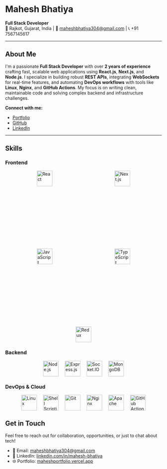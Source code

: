 # Mahesh Bhatiya  
**Full Stack Developer**  
📍 Rajkot, Gujarat, India | 📧 [maheshbhatiya304@gmail.com](mailto:maheshbhatiya304@gmail.com) | 📞 +91 7567145617  

---

##  About Me  
I'm a passionate **Full Stack Developer** with over **2 years of experience** crafting fast, scalable web applications using **React.js**, **Next.js**, and **Node.js**. I specialize in building robust **REST APIs**, integrating **WebSockets** for real-time features, and automating **DevOps workflows** with tools like **Linux**, **Nginx**, and **GitHub Actions**. My focus is on writing clean, maintainable code and solving complex backend and infrastructure challenges.

 **Connect with me:**  
-  [Portfolio](https://maheshportfolio.vercel.app)  
-  [GitHub](https://github.com/maheshbhatiya73)  
-  [LinkedIn](https://linkedin.com/in/mahesh-bhatiya)  

---

## Skills  

### Frontend  
<div style="display: flex; justify-content: center; gap: 200px; flex-wrap: wrap;">
  <img width="50" src="https://cdn.jsdelivr.net/gh/devicons/devicon/icons/react/react-original.svg" alt="React" title="React" /> 
  <img width="50" src="https://cdn.jsdelivr.net/gh/devicons/devicon/icons/nextjs/nextjs-original.svg" alt="Next.js" title="Next.js" />
  <img width="50" src="https://cdn.jsdelivr.net/gh/devicons/devicon/icons/javascript/javascript-original.svg" alt="JavaScript" title="JavaScript" /> 
  <img width="50" src="https://cdn.jsdelivr.net/gh/devicons/devicon/icons/typescript/typescript-original.svg" alt="TypeScript" title="TypeScript" />
  <img width="50" src="https://cdn.jsdelivr.net/gh/devicons/devicon/icons/redux/redux-original.svg" alt="Redux" title="Redux" />
</div>


### Backend  
<div style="display: flex; justify-content: center; gap: 20px; flex-wrap: wrap; margin-top: 16px;">
  <img width="50" src="https://cdn.jsdelivr.net/gh/devicons/devicon/icons/nodejs/nodejs-original.svg" alt="Node.js" title="Node.js" /> 
  <img width="50" src="https://cdn.jsdelivr.net/gh/devicons/devicon/icons/express/express-original.svg" alt="Express.js" title="Express.js" />
  <img width="50" src="https://cdn.jsdelivr.net/gh/devicons/devicon/icons/socketio/socketio-original.svg" alt="Socket.IO" title="Socket.IO" />
  <img width="50" src="https://cdn.jsdelivr.net/gh/devicons/devicon/icons/mongodb/mongodb-original.svg" alt="MongoDB" title="MongoDB" />
</div>


### DevOps & Cloud  
<div style="display: flex; justify-content: center; gap: 20px; flex-wrap: wrap; margin-top: 16px;">
  <img width="50" src="https://cdn.jsdelivr.net/gh/devicons/devicon/icons/linux/linux-original.svg" alt="Linux" title="Linux" /> 
  <img width="50" src="https://cdn.jsdelivr.net/gh/devicons/devicon/icons/bash/bash-original.svg" alt="Shell Scripting" title="Shell Scripting" /> 
  <img width="50" src="https://cdn.jsdelivr.net/gh/devicons/devicon/icons/git/git-original.svg" alt="Git" title="Git" />
  <img width="50" src="https://cdn.jsdelivr.net/gh/devicons/devicon/icons/nginx/nginx-original.svg" alt="Nginx" title="Nginx" /> 
  <img width="50" src="https://cdn.jsdelivr.net/gh/devicons/devicon/icons/apache/apache-original.svg" alt="Apache" title="Apache" /> 
  <img width="50" src="https://cdn.jsdelivr.net/gh/devicons/devicon/icons/github/github-original.svg" alt="GitHub Actions" title="GitHub Actions" /> 
</div>



## Get in Touch  
Feel free to reach out for collaboration, opportunities, or just to chat about tech!  
- 📧 Email: [maheshbhatiya304@gmail.com](mailto:maheshbhatiya304@gmail.com)  
- 💼 LinkedIn: [linkedin.com/in/mahesh-bhatiya](https://linkedin.com/in/mahesh-bhatiya)  
- 🌐 Portfolio: [maheshportfolio.vercel.app](https://maheshportfolio.vercel.app)  
